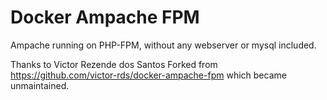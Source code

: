 # Docker Ampache FPM

Ampache running on PHP-FPM, without any webserver or mysql included.

Thanks to Victor Rezende dos Santos
Forked from https://github.com/victor-rds/docker-ampache-fpm which became unmaintained.

